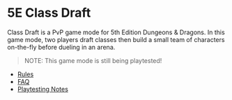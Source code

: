 # 5E Class Draft

Class Draft is a PvP game mode for 5th Edition Dungeons & Dragons. In this game mode, two players draft classes then build a small team of characters on-the-fly before dueling in an arena.

> NOTE: This game mode is still being playtested!

- [Rules](./rules.md)
- [FAQ](./faq.md)
- [Playtesting Notes](./playtesting)
